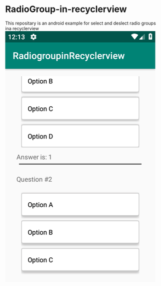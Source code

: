# RadioGroup-in-recyclerview
This repositary is an android example for select and deslect radio groups ina recyclerview
<img src="screen/screen.gif"/>

